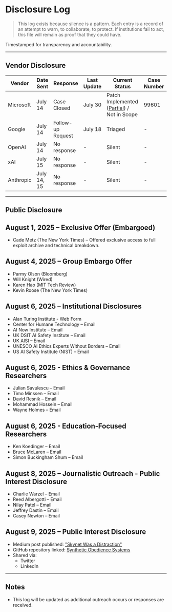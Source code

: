 # Disclosure Log  

> This log exists because silence is a pattern. Each entry is a record of an attempt to warn, to collaborate, to protect. If institutions fail to act, this file will remain as proof that they could have.

Timestamped for transparency and accountability.

---

## Vendor Disclosure

| Vendor       | Date Sent   | Response          | Last Update  | Current Status           | Case Number |
|--------------|-------------|-------------------|--------------|--------------------------|-------------|
| Microsoft    | July 14     | Case Closed       | July 30      | Patch Implemented ([Partial](https://github.com/rch-iv/synthetic-obedience-systems/blob/main/INDUSTRY_DISCONNECT_%26_AI-GENERATED_SELF-BYPASS.md)) / Not in Scope              | 99601       |
| Google       | July 14     | Follow-up Request | July 18      | Triaged                  | -           |
| OpenAI       | July 14     | No response       | -            | Silent                   | -           |
| xAI          | July 15     | No response       | -            | Silent                   | -           |
| Anthropic    | July 14, 15 | No response       | -            | Silent                   | -           |

---

## Public Disclosure

## August 1, 2025 – Exclusive Offer (Embargoed)
- Cade Metz (The New York Times) – Offered exclusive access to full exploit archive and technical breakdown.

## August 4, 2025 – Group Embargo Offer
- Parmy Olson (Bloomberg)
- Will Knight (Wired)
- Karen Hao (MIT Tech Review)
- Kevin Roose (The New York Times)

## August 6, 2025 – Institutional Disclosures
- Alan Turing Institute - Web Form
- Center for Humane Technology – Email
- AI Now Institute – Email
- UK DSIT AI Safety Institute – Email
- UK AISI – Email
- UNESCO AI Ethics Experts Without Borders – Email
- US AI Safety Institute (NIST) – Email 

## August 6, 2025 - Ethics & Governance Researchers

- Julian Savulescu – Email
- Timo Minssen – Email
- David Resnik – Email
- Mohammad Hossein – Email 
- Wayne Holmes – Email

## August 6, 2025 - Education-Focused Researchers

- Ken Koedinger – Email
- Bruce McLaren – Email
- Simon Buckingham Shum – Email

## August 8, 2025 – Journalistic Outreach - Public Interest Disclosure
- Charlie Warzel – Email
- Reed Albergotti – Email
- Nilay Patel – Email
- Jeffrey Dastin – Email
- Casey Newton – Email

## August 9, 2025 – Public Interest Disclosure
- Medium post published: ["Skynet Was a Distraction"](https://medium.com/@rchiv/skynet-was-a-distraction-987026581502)
- GitHub repository linked: [Synthetic Obedience Systems](https://github.com/rch-iv/synthetic-obedience-systems)
- Shared via:
  - Twitter 
  - LinkedIn 

---

## Notes
- This log will be updated as additional outreach occurs or responses are received.
